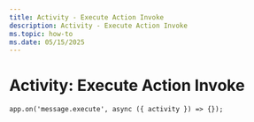 ```yaml
---
title: Activity - Execute Action Invoke
description: Activity - Execute Action Invoke
ms.topic: how-to
ms.date: 05/15/2025
---
```


# Activity: Execute Action Invoke

```
app.on('message.execute', async ({ activity }) => {});
```
